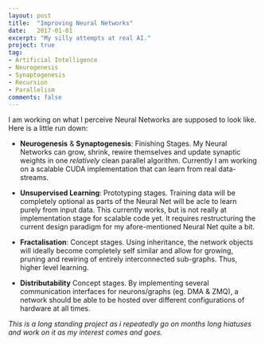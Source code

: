 ```yaml
---
layout: post
title:  "Improving Neural Networks"
date:   2017-01-01
excerpt: "My silly attempts at real AI."
project: true
tag:
- Artificial Intelligence 
- Neurogenesis
- Synaptogenesis
- Recursion
- Parallelism
comments: false
---
```


I am working on what I perceive Neural Networks are supposed to look like. Here is a little run down:

* **Neurogenesis** & **Synaptogenesis**: Finishing Stages. My Neural Networks can grow, shrink, rewire themselves and update synaptic weights in one *relatively* clean parallel algorithm. Currently I am working on a scalable CUDA implementation that can learn from real data-streams.

* **Unsupervised Learning**: Prototyping stages. Training data will be completely optional as parts of the Neural Net will be acle to learn purely from input data. This currently works, but is not really at implementation stage for scalable code yet. It requires restructuring the current design paradigm for my afore-mentioned Neural Net quite a bit. 

* **Fractalisation**: Concept stages. Using inheritance, the network objects will ideally become completely self similar and allow for growing, pruning and rewiring of entirely interconnected sub-graphs. Thus, higher level learning.

* **Distributability** Concept stages. By implementing several communication interfaces for neurons/graphs (eg. DMA & ZMQ), a network should be able to be hosted over different configurations of hardware at all times.

*This is a long standing project as i repeatedly go on months long hiatuses and work on it as my interest comes and goes.*
